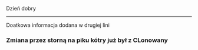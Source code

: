 Dzień dobry
<hr>
Doatkowa informacja dodana w drugiej lini
<h3>Zmiana przez storną na piku kótry już był z CLonowany</h3>
